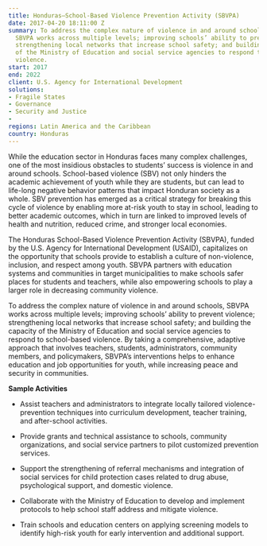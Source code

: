 ```yaml
---
title: Honduras—School-Based Violence Prevention Activity (SBVPA)
date: 2017-04-20 18:11:00 Z
summary: To address the complex nature of violence in and around schools in Honduras,
  SBVPA works across multiple levels; improving schools’ ability to prevent violence;
  strengthening local networks that increase school safety; and building the capacity
  of the Ministry of Education and social service agencies to respond to school-based
  violence.
start: 2017
end: 2022
client: U.S. Agency for International Development
solutions:
- Fragile States
- Governance
- Security and Justice
- 
regions: Latin America and the Caribbean
country: Honduras
---
```


While the education sector in Honduras faces many complex challenges, one of the most insidious obstacles to students’ success is violence in and around schools. School-based violence (SBV) not only hinders the academic achievement of youth while they are students, but can lead to life-long negative behavior patterns that impact Honduran society as a whole. SBV prevention has emerged as a critical strategy for breaking this cycle of violence by enabling more at-risk youth to stay in school, leading to better academic outcomes, which in turn are linked to improved levels of health and nutrition, reduced crime, and stronger local economies.

The Honduras School-Based Violence Prevention Activity (SBVPA), funded by the U.S. Agency for International Development (USAID), capitalizes on the opportunity that schools provide to establish a culture of non-violence, inclusion, and respect among youth. SBVPA partners with education systems and communities in target municipalities to make schools safer places for students and teachers, while also empowering schools to play a larger role in decreasing community violence.

To address the complex nature of violence in and around schools, SBVPA works across multiple levels; improving schools’ ability to prevent violence; strengthening local networks that increase school safety; and building the capacity of the Ministry of Education and social service agencies to respond to school-based violence. By taking a comprehensive, adaptive approach that involves teachers, students, administrators, community members, and policymakers, SBVPA’s interventions helps to enhance education and job opportunities for youth, while increasing peace and security in communities.

**Sample Activities**

* Assist teachers and administrators to integrate locally tailored violence-prevention techniques into curriculum development, teacher training, and after-school activities.

* Provide grants and technical assistance to schools, community organizations, and social service partners to pilot customized prevention services.

* Support the strengthening of referral mechanisms and integration of social services for child protection cases related to drug abuse, psychological support, and domestic violence.

* Collaborate with the Ministry of Education to develop and implement protocols to help school staff address and mitigate violence.

* Train schools and education centers on applying screening models to identify high-risk youth for early intervention and additional support.